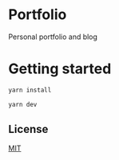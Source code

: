 # Portfolio
Personal portfolio and blog

# Getting started
```bash
yarn install
```
```bash
yarn dev
```

## License
[MIT](LICENSE)
